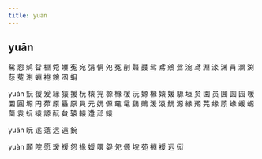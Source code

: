 ```yaml
---
title: yuan
---
```


## yuān
駌
惌
鹓
眢
棩
箢
嬽
寃
宛
弲
悁
夗
冤
剈
鼘
鼝
鸳
鳶
鵷
鴛
涴
鸢
淵
渁
渊
肙
灁
渕
葾
蒬
渆
蜵
裷
鋺
囦
蜎











yuán
鈨
猨
爰
縁
猿
援
杬
榬
笎
榞
橼
楥
沅
嫄
櫞
媴
媛
騵
垣
贠
園
员
圎
圆
园
喛
圜
圓
塬
円
茒
厡
厵
原
員
元
妧
傆
黿
鼋
鶢
鶰
湲
溒
魭
源
緣
羱
芫
缘
蒝
蝝
蝯
螈
薗
袁
蚖
褤
謜
酛
貟
辕
轅
邍
邧
鎱
























yuǎn
盶
逺
薳
远
遠
鋺








yuàn
願
院
愿
瑗
禐
怨
掾
媛
噮
妴
夗
傆
垸
苑
裫
褑
远
衏
